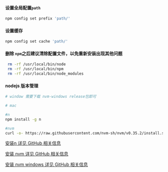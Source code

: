 #### 设置全局配置`path`

```sh
npm config set prefix 'path/'
```



#### 设置缓存

```sh
npm config set cache 'path/'
```



#### 删除 `npm`之后建议清除配置文件，以免重新安装出现其他问题

```sh
 rm -rf /usr/local/bin/node
 rm -rf /usr/local/bin/npm
 rm -rf /usr/local/bin/node_modules
```



#### nodejs 版本管理

```sh
# window 需要下载 nvm-windows release包即可

# mac

#n
npm install -g n

#nvm
curl -o- https://raw.githubusercontent.com/nvm-sh/nvm/v0.35.2/install.sh | bash
```

[安装n 详见 GitHub 相关信息](https://github.com/tj/n#installation)

[安装 nvm 详见 GitHub 相关信息](https://github.com/nvm-sh/nvm#installing-and-updating)

[安装 nvm windows 详见 GitHub 相关信息](https://github.com/coreybutler/nvm-windows)

